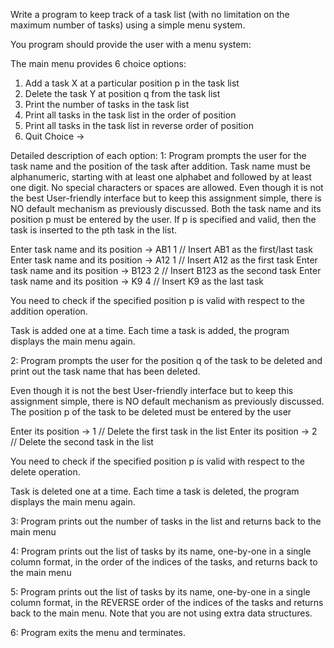 Write a program to keep track of a task list (with no limitation on the maximum number of tasks) using a simple menu system.

You program should provide the user with a menu system:

The main menu provides 6 choice options:
1. Add a task X at a particular position p in the task list
2. Delete the task Y at position q from the task list
3. Print the number of tasks in the task list
4. Print all tasks in the task list in the order of position
5. Print all tasks in the task list in reverse order of position
6. Quit
Choice →

Detailed description of each option:
1: Program prompts the user for the task name and the position of the task after
addition. Task name must be alphanumeric, starting with at least one alphabet and
followed by at least one digit. No special characters or spaces are allowed.
Even though it is not the best User-friendly interface but to keep this assignment
simple, there is NO default mechanism as previously discussed. Both the task name
and its position p must be entered by the user.
If p is specified and valid, then the task is inserted to the pth task in the list.

Enter task name and its position -> AB1 1 // Insert AB1 as the first/last task
Enter task name and its position -> A12 1 // Insert A12 as the first task
Enter task name and its position -> B123 2 // Insert B123 as the second task
Enter task name and its position -> K9 4 // Insert K9 as the last task

You need to check if the specified position p is valid with respect to the addition
operation.

Task is added one at a time. Each time a task is added, the program displays the
main menu again.

2: Program prompts the user for the position q of the task to be deleted and print out
the task name that has been deleted.

Even though it is not the best User-friendly interface but to keep this assignment
simple, there is NO default mechanism as previously discussed. The position p of the task to be deleted must be entered by the user

Enter its position -> 1 // Delete the first task in the list
Enter its position -> 2 // Delete the second task in the list

You need to check if the specified position p is valid with respect to the delete operation.

Task is deleted one at a time. Each time a task is deleted, the program displays the
main menu again.

3: Program prints out the number of tasks in the list and returns back to the main menu

4: Program prints out the list of tasks by its name, one-by-one in a single column
format, in the order of the indices of the tasks, and returns back to the main menu

5: Program prints out the list of tasks by its name, one-by-one in a single column
format, in the REVERSE order of the indices of the tasks and returns back to the
main menu. Note that you are not using extra data structures.

6: Program exits the menu and terminates.

